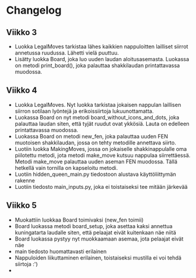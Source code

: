 # Changelog
## Viikko 3
- Luokka LegalMoves tarkistaa lähes kaikkien nappuloitten lailliset siirrot annetussa ruudussa. Lähetti vielä puuttuu.
- Lisätty luokka Board, joka luo uuden laudan aloitusasemasta. Luokassa on metodi print_board(), joka palauttaa shakkilaudan printattavassa muodossa.

## Viikko 4
- Luokka LegalMoves. Nyt luokka tarkistaa jokaisen nappulan laillisen siirron sotilaan lyöntejä ja erikoissiirtoja lukuunottamatta.  
- Luokassa Board on nyt metodi board_without_icons_and_dots, joka palauttaa laudan siten, että tyjät ruudut ovat ykkösiä. Lauta on edelleen printattavassa muodossa.  
- Luokassa Board on metodi new_fen, joka palauttaa uuden FEN muotoisen shakkilaudan, jossa on tehty metodille annettava siirto.  
- Luotiin luokka MakingMoves, jossa on jokaiselle shakkinappulalle oma piilotettu metodi, jota metodi make_move kutsuu nappulaa siirrettäessä. Metodi make_move palauttaa uuden aseman FEN muodossa. Tällä hetkellä vain tornilla on kapseloitu metodi.  
- Luotiin hidden_queen_main.py tiedostoon alustava käyttöliittymän rakenne  
- Luotiin tiedosto main_inputs.py, joka ei toistaiseksi tee mitään järkevää  
 
## Viikko 5
- Muokattiin luokkaa Board toimivaksi (new_fen toimii)  
- Board luokassa metodi board_setup, joka asettaa kaksi annettua kuningatarta laudalle siten, että pelaajat eivät kuitenkaan näe niitä  
- Board luokassa pystyy nyt muokkaamaan asemaa, jota pelaajat eivät näe  
- main tiedosto huomattavasti erilainen  
- Nappuloiden liikuttaminen erilainen, toistaiseksi mustilla ei voi tehdä siirtoja :')  
- 

